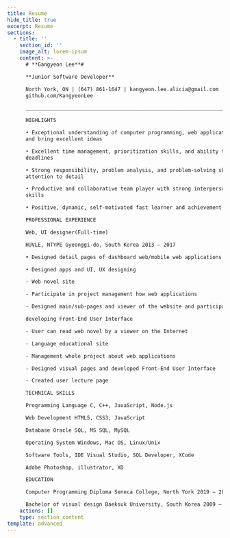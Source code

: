 ```yaml
---
title: Resume
hide_title: true
excerpt: Resume
sections:
  - title: ''
    section_id: ''
    image_alt: lorem-ipsum
    content: >-
      # **Gangyeon Lee**#

      **Junior Software Developer**

      North York, ON | (647) 861-1647 | kangyeon.lee.alicia@gmail.com | Git:
      github.com/KangyeonLee

      _________________________________________________________________________________

      HIGHLIGHTS

      • Exceptional understanding of computer programming, web application works
      and bring excellent ideas

      • Excellent time management, prioritization skills, and ability to meet
      deadlines

      • Strong responsibility, problem analysis, and problem-solving skills with
      attention to detail

      • Productive and collaborative team player with strong interpersonal
      skills

      • Positive, dynamic, self-motivated fast learner and achievement-oriented

      PROFESSIONAL EXPERIENCE

      Web, UI designer(Full-time)

      HUVLE, NTYPE Gyeonggi-do, South Korea 2013 – 2017

      • Designed detail pages of dashboard web/mobile web applications

      • Designed apps and UI, UX designing

      ◦ Web novel site

      - Participate in project management how web applications

      - Designed main/sub-pages and viewer of the website and participate in

      developing Front-End User Interface

      - User can read web novel by a viewer on the Internet

      ◦ Language educational site

      - Management whole project about web applications

      - Designed visual pages and developed Front-End User Interface

      - Created user lecture page

      TECHNICAL SKILLS

      Programming Language C, C++, JavaScript, Node.js

      Web Development HTML5, CSS3, JavaScript

      Database Oracle SQL, MS SQL, MySQL

      Operating System Windows, Mac OS, Linux/Unix

      Software Tools, IDE Visual Studio, SQL Developer, XCode

      Adobe Photoshop, illustrator, XD

      EDUCATION

      Computer Programming Diploma Seneca College, North York 2019 – 2020

      Bachelor of visual design Baeksuk University, South Korea 2009 – 2012
    actions: []
    type: section_content
template: advanced
---
```

